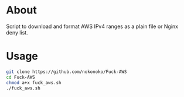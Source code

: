 # About
Script to download and format AWS IPv4 ranges as a plain file or Nginx deny list.

# Usage
```bash
git clone https://github.com/nokonoko/Fuck-AWS
cd Fuck-AWS
chmod a+x fuck_aws.sh
./fuck_aws.sh
```
